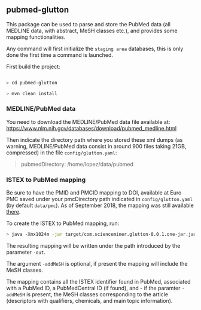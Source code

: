 ## pubmed-glutton

This package can be used to parse and store the PubMed data (all MEDLINE data, with abstract, MeSH classes etc.), and provides some mapping functionalities.

Any command will first initialize the `staging area` databases, this is only done the first time a command is launched.

First build the project:

```bash

> cd pubmed-glutton

> mvn clean install

```

### MEDLINE/PubMed data

You need to download the MEDLINE/PubMed data file available at: https://www.nlm.nih.gov/databases/download/pubmed_medline.html

Then indicate the directory path where you stored these xml dumps (as warning, MEDLINE/PubMed data consist in around 900 files taking 21GB, compressed) in the file `config/glutton.yaml`: 

> pubmedDirectory: /home/lopez/data/pubmed

### ISTEX to PubMed mapping

Be sure to have the PMID and PMCID mapping to DOI, available at Euro PMC saved under your pmcDirectory path indicated in `config/glutton.yaml` (by default `data/pmc`). As of September 2018, the mapping was still available [there](ftp://ftp.ebi.ac.uk/pub/databases/pmc/DOI/).

To create the ISTEX to PubMed mapping, run:

```bash
> java -Xmx1024m -jar target/com.scienceminer.glutton-0.0.1.one-jar.jar -exe istexPMID -addMeSH -out ../data/istex/istex2pmid.json
```

The resulting mapping will be written under the path introduced by the parameter `-out`.

The argument `-addMeSH` is optional, if present the mapping will include the MeSH classes.  

The mapping contains all the ISTEX identifier found in PubMed, associated with a PubMed ID, a PubMedCentral ID (if found), and - if the paramter `-addMeSH` is present, the MeSH classes corresponding to the article (descriptors with qualifiers, chemicals, and main topic information).


